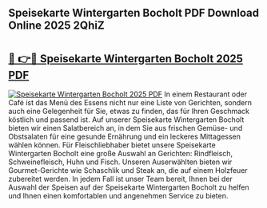 ## Speisekarte Wintergarten Bocholt PDF Download Online 2025 2QhiZ

# <h2><a href="http://gc6rja.nevu.top/?p=Speisekarte+Wintergarten+Bocholt">🔗 👉🔴 Speisekarte Wintergarten Bocholt 2025 PDF</a></h2>

[![Speisekarte Wintergarten Bocholt 2025 PDF](https://i.imgur.com/dBaPXMq.png)](http://gc6rja.nevu.top/?p=Speisekarte+Wintergarten+Bocholt)
In einem Restaurant oder Café ist das Menü des Essens nicht nur eine Liste von Gerichten, sondern auch eine Gelegenheit für Sie, etwas zu finden, das für Ihren Geschmack köstlich und passend ist. Auf unserer Speisekarte Wintergarten Bocholt bieten wir einen Salatbereich an, in dem Sie aus frischen Gemüse- und Obstsalaten für eine gesunde Ernährung und ein leckeres Mittagessen wählen können. Für Fleischliebhaber bietet unsere Speisekarte Wintergarten Bocholt eine große Auswahl an Gerichten: Rindfleisch, Schweinefleisch, Huhn und Fisch. Unseren Auserwählten bieten wir Gourmet-Gerichte wie Schaschlik und Steak an, die auf einem Holzfeuer zubereitet werden. In jedem Fall ist unser Team bereit, Ihnen bei der Auswahl der Speisen auf der Speisekarte Wintergarten Bocholt zu helfen und Ihnen einen komfortablen und angenehmen Service zu bieten.
